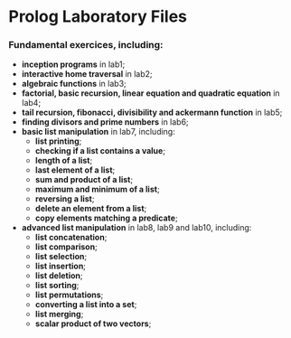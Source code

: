 # Prolog Laboratory Files
### Fundamental exercices, including:
- **inception programs** in lab1;
- **interactive home traversal** in lab2;
- **algebraic functions** in lab3;
- **factorial, basic recursion, linear equation and quadratic equation** in lab4;
- **tail recursion, fibonacci, divisibility and ackermann function** in lab5;
- **finding divisors and prime numbers** in lab6;
- **basic list manipulation** in lab7, including:
    - **list printing**;
    - **checking if a list contains a value**;
    - **length of a list**;
    - **last element of a list**;
    - **sum and product of a list**;
    - **maximum and minimum of a list**;
    - **reversing a list**;
    - **delete an element from a list**;
    - **copy elements matching a predicate**;
- **advanced list manipulation** in lab8, lab9 and lab10, including:
    - **list concatenation**;
    - **list comparison**;
    - **list selection**;
    - **list insertion**;
    - **list deletion**;
    - **list sorting**;
    - **list permutations**;
    - **converting a list into a set**;
    - **list merging**;
    - **scalar product of two vectors**;